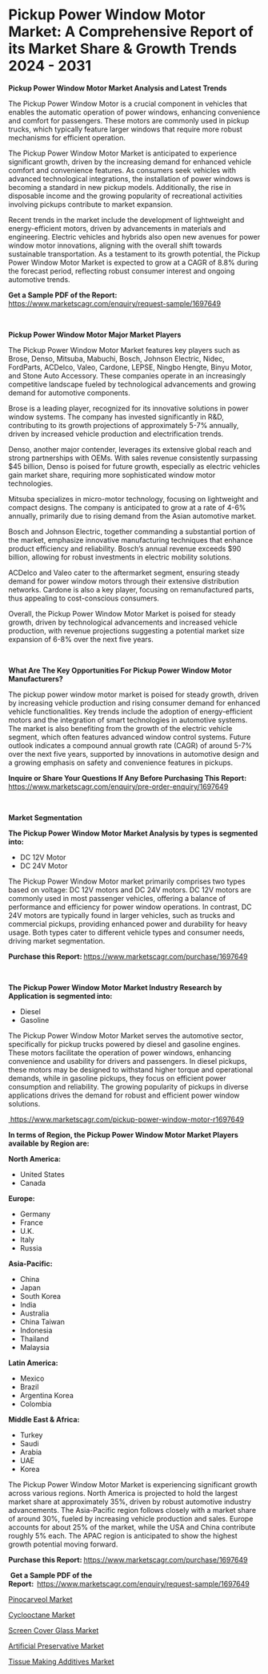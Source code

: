 <p><h1>Pickup Power Window Motor Market: A Comprehensive Report of its Market Share & Growth Trends 2024 - 2031</h1></p><p><strong>Pickup Power Window Motor Market Analysis and Latest Trends</strong></p>
<p><p>The Pickup Power Window Motor is a crucial component in vehicles that enables the automatic operation of power windows, enhancing convenience and comfort for passengers. These motors are commonly used in pickup trucks, which typically feature larger windows that require more robust mechanisms for efficient operation. </p><p>The Pickup Power Window Motor Market is anticipated to experience significant growth, driven by the increasing demand for enhanced vehicle comfort and convenience features. As consumers seek vehicles with advanced technological integrations, the installation of power windows is becoming a standard in new pickup models. Additionally, the rise in disposable income and the growing popularity of recreational activities involving pickups contribute to market expansion.</p><p>Recent trends in the market include the development of lightweight and energy-efficient motors, driven by advancements in materials and engineering. Electric vehicles and hybrids also open new avenues for power window motor innovations, aligning with the overall shift towards sustainable transportation. As a testament to its growth potential, the Pickup Power Window Motor Market is expected to grow at a CAGR of 8.8% during the forecast period, reflecting robust consumer interest and ongoing automotive trends.</p></p>
<p><strong>Get a Sample PDF of the Report:&nbsp;</strong> <a href="https://www.marketscagr.com/enquiry/request-sample/1697649?utm_campaign=1186&utm_medium=2&utm_source=Github&utm_content=ia&utm_term=03102024&utm_id=pickup-power-window-motor">https://www.marketscagr.com/enquiry/request-sample/1697649</a></p>
<p>&nbsp;</p>
<p><strong>Pickup Power Window Motor Major Market Players</strong></p>
<p><p>The Pickup Power Window Motor Market features key players such as Brose, Denso, Mitsuba, Mabuchi, Bosch, Johnson Electric, Nidec, FordParts, ACDelco, Valeo, Cardone, LEPSE, Ningbo Hengte, Binyu Motor, and Stone Auto Accessory. These companies operate in an increasingly competitive landscape fueled by technological advancements and growing demand for automotive components.</p><p>Brose is a leading player, recognized for its innovative solutions in power window systems. The company has invested significantly in R&D, contributing to its growth projections of approximately 5-7% annually, driven by increased vehicle production and electrification trends.</p><p>Denso, another major contender, leverages its extensive global reach and strong partnerships with OEMs. With sales revenue consistently surpassing $45 billion, Denso is poised for future growth, especially as electric vehicles gain market share, requiring more sophisticated window motor technologies.</p><p>Mitsuba specializes in micro-motor technology, focusing on lightweight and compact designs. The company is anticipated to grow at a rate of 4-6% annually, primarily due to rising demand from the Asian automotive market.</p><p>Bosch and Johnson Electric, together commanding a substantial portion of the market, emphasize innovative manufacturing techniques that enhance product efficiency and reliability. Bosch’s annual revenue exceeds $90 billion, allowing for robust investments in electric mobility solutions.</p><p>ACDelco and Valeo cater to the aftermarket segment, ensuring steady demand for power window motors through their extensive distribution networks. Cardone is also a key player, focusing on remanufactured parts, thus appealing to cost-conscious consumers.</p><p>Overall, the Pickup Power Window Motor Market is poised for steady growth, driven by technological advancements and increased vehicle production, with revenue projections suggesting a potential market size expansion of 6-8% over the next five years.</p></p>
<p>&nbsp;</p>
<p><strong>What Are The Key Opportunities For Pickup Power Window Motor Manufacturers?</strong></p>
<p><p>The pickup power window motor market is poised for steady growth, driven by increasing vehicle production and rising consumer demand for enhanced vehicle functionalities. Key trends include the adoption of energy-efficient motors and the integration of smart technologies in automotive systems. The market is also benefiting from the growth of the electric vehicle segment, which often features advanced window control systems. Future outlook indicates a compound annual growth rate (CAGR) of around 5-7% over the next five years, supported by innovations in automotive design and a growing emphasis on safety and convenience features in pickups.</p></p>
<p><strong>Inquire or Share Your Questions If Any Before Purchasing This Report:</strong> <a href="https://www.marketscagr.com/enquiry/pre-order-enquiry/1697649?utm_campaign=1186&utm_medium=2&utm_source=Github&utm_content=ia&utm_term=03102024&utm_id=pickup-power-window-motor">https://www.marketscagr.com/enquiry/pre-order-enquiry/1697649</a></p>
<p>&nbsp;</p>
<p><strong>Market Segmentation</strong></p>
<p><strong>The Pickup Power Window Motor Market Analysis by types is segmented into:</strong></p>
<p><ul><li>DC 12V Motor</li><li>DC 24V Motor</li></ul></p>
<p><p>The Pickup Power Window Motor market primarily comprises two types based on voltage: DC 12V motors and DC 24V motors. DC 12V motors are commonly used in most passenger vehicles, offering a balance of performance and efficiency for power window operations. In contrast, DC 24V motors are typically found in larger vehicles, such as trucks and commercial pickups, providing enhanced power and durability for heavy usage. Both types cater to different vehicle types and consumer needs, driving market segmentation.</p></p>
<p><strong>Purchase this Report:&nbsp;</strong><a href="https://www.marketscagr.com/purchase/1697649?utm_campaign=1186&utm_medium=2&utm_source=Github&utm_content=ia&utm_term=03102024&utm_id=pickup-power-window-motor">https://www.marketscagr.com/purchase/1697649</a></p>
<p>&nbsp;</p>
<p><strong>The Pickup Power Window Motor Market Industry Research by Application is segmented into:</strong></p>
<p><ul><li>Diesel</li><li>Gasoline</li></ul></p>
<p><p>The Pickup Power Window Motor Market serves the automotive sector, specifically for pickup trucks powered by diesel and gasoline engines. These motors facilitate the operation of power windows, enhancing convenience and usability for drivers and passengers. In diesel pickups, these motors may be designed to withstand higher torque and operational demands, while in gasoline pickups, they focus on efficient power consumption and reliability. The growing popularity of pickups in diverse applications drives the demand for robust and efficient power window solutions.</p></p>
<p><a href="https://www.marketscagr.com/pickup-power-window-motor-r1697649?utm_campaign=1186&utm_medium=2&utm_source=Github&utm_content=ia&utm_term=03102024&utm_id=pickup-power-window-motor">&nbsp;https://www.marketscagr.com/pickup-power-window-motor-r1697649</a></p>
<p><strong>In terms of Region, the Pickup Power Window Motor Market Players available by Region are:</strong></p>
<p>
    <p> <strong> North America: </strong>
        <ul>
            <li>United States</li>
            <li>Canada</li>
        </ul>
        </p> 
    <p> <strong> Europe: </strong>
        <ul>
            <li>Germany</li>
            <li>France</li>
            <li>U.K.</li>
            <li>Italy</li>
            <li>Russia</li>
        </ul>
        </p> 
    <p> <strong> Asia-Pacific: </strong>
        <ul>
            <li>China</li>
            <li>Japan</li>
            <li>South Korea</li>
            <li>India</li>
            <li>Australia</li>
            <li>China Taiwan</li>
            <li>Indonesia</li>
            <li>Thailand</li>
            <li>Malaysia</li>
        </ul>
        </p> 
    <p> <strong> Latin America: </strong>
        <ul>
            <li>Mexico</li>
            <li>Brazil</li>
            <li>Argentina Korea</li>
            <li>Colombia</li>
        </ul>
        </p> 
    <p> <strong> Middle East & Africa: </strong>
        <ul>
            <li>Turkey</li>
            <li>Saudi</li>
            <li>Arabia</li>
            <li>UAE</li>
            <li>Korea</li>
        </ul>
    </p>
    </p>
<p><p>The Pickup Power Window Motor Market is experiencing significant growth across various regions. North America is projected to hold the largest market share at approximately 35%, driven by robust automotive industry advancements. The Asia-Pacific region follows closely with a market share of around 30%, fueled by increasing vehicle production and sales. Europe accounts for about 25% of the market, while the USA and China contribute roughly 5% each. The APAC region is anticipated to show the highest growth potential moving forward.</p></p>
<p><strong>Purchase this Report: </strong><a href="https://www.marketscagr.com/purchase/1697649?utm_campaign=1186&utm_medium=2&utm_source=Github&utm_content=ia&utm_term=03102024&utm_id=pickup-power-window-motor">https://www.marketscagr.com/purchase/1697649</a></p>
<p>&nbsp;<strong>Get a Sample PDF of the Report:&nbsp;&nbsp;</strong><a href="https://www.marketscagr.com/enquiry/request-sample/1697649?utm_campaign=1186&utm_medium=2&utm_source=Github&utm_content=ia&utm_term=03102024&utm_id=pickup-power-window-motor">https://www.marketscagr.com/enquiry/request-sample/1697649</a></p>
<p><strong></strong></p>
<p><p><a href="https://www.linkedin.com/pulse/strategic-roadmap-success-global-pinocarveol-market-analysis-vr7ke?utm_campaign=1186&utm_medium=2&utm_source=Github&utm_content=ia&utm_term=03102024&utm_id=pickup-power-window-motor">Pinocarveol Market</a></p><p><a href="https://www.linkedin.com/pulse/cyclooctane-market-size-share-analysis-growth-trends-sv6re?utm_campaign=1186&utm_medium=2&utm_source=Github&utm_content=ia&utm_term=03102024&utm_id=pickup-power-window-motor">Cyclooctane Market</a></p><p><a href="https://www.linkedin.com/pulse/screen-cover-glass-market-transformation-comparative-njcre?utm_campaign=1186&utm_medium=2&utm_source=Github&utm_content=ia&utm_term=03102024&utm_id=pickup-power-window-motor">Screen Cover Glass Market</a></p><p><a href="https://www.linkedin.com/pulse/deep-dive-artificial-preservative-market-itstrends-segmentation-osswe?utm_campaign=1186&utm_medium=2&utm_source=Github&utm_content=ia&utm_term=03102024&utm_id=pickup-power-window-motor">Artificial Preservative Market</a></p><p><a href="https://www.linkedin.com/pulse/sustainability-trends-tissue-making-additives-industry-a7kse?utm_campaign=1186&utm_medium=2&utm_source=Github&utm_content=ia&utm_term=03102024&utm_id=pickup-power-window-motor">Tissue Making Additives Market</a></p></p>